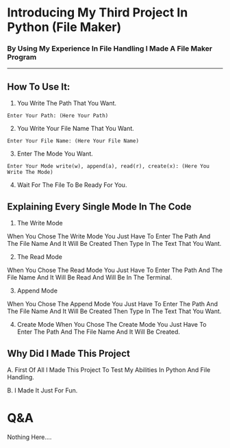 # Introducing My Third Project In Python (File Maker)

### By Using My Experience In File Handling I Made A File Maker Program

---


## How To Use It:

1. You Write The Path That You Want.
```
Enter Your Path: (Here Your Path)
```

2. You Write Your File Name That You Want.
```
Enter Your File Name: (Here Your File Name)

```
3. Enter The Mode You Want.
```
Enter Your Mode write(w), append(a), read(r), create(x): (Here You Write The Mode)
```

4. Wait For The File To Be Ready For You.

## Explaining Every Single Mode In The Code
1. The Write Mode

When You Chose The Write Mode You Just Have To Enter The Path And The File Name And It Will Be Created Then Type In The Text That You Want.

2. The Read Mode
   
When You Chose The Read Mode You Just Have To Enter The Path And The File Name And It Will Be Read And Will Be In The Terminal.

3. Append Mode

When You Chose The Append Mode You Just Have To Enter The Path And The File Name And It Will Be Created Then Type In The Text That You Want.

4. Create Mode
When You Chose The Create Mode You Just Have To Enter The Path And The File Name And It Will Be Created.

## Why Did I Made This Project

A. First Of All I Made This Project To Test My Abilities In Python And File Handling.

B. I Made It Just For Fun.


# Q&A

Nothing Here....
